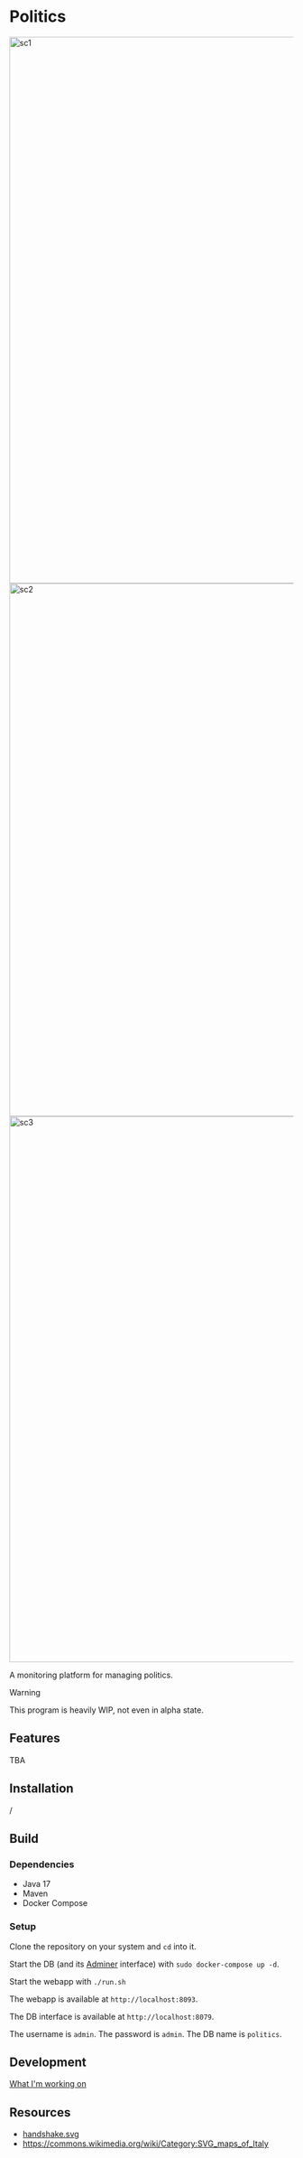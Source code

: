# Politics

<img width="1568" height="968" alt="sc1" src="https://github.com/user-attachments/assets/b66d692e-357a-4fc4-b915-a59dbf81129e" />

<img width="1797" height="944" alt="sc2" src="https://github.com/user-attachments/assets/b284ac21-7fb9-4364-9928-083410b03566" />

<img width="1532" height="967" alt="sc3" src="https://github.com/user-attachments/assets/68c1b6e8-9e11-4b12-9b52-553358e49daf" />

A monitoring platform for managing politics. 

> [!WARNING]
> This program is heavily WIP, not even in alpha state.

## Features

TBA

## Installation

/

## Build

### Dependencies

- Java 17
- Maven
- Docker Compose

### Setup

Clone the repository on your system and `cd` into it.

Start the DB (and its [Adminer](https://www.adminer.org/en/) interface) with `sudo docker-compose up -d`.

Start the webapp with `./run.sh`

The webapp is available at `http://localhost:8093`.

The DB interface is available at `http://localhost:8079`.

The username is `admin`.
The password is `admin`.
The DB name is `politics`.

## Development

[What I'm working on](./TODO.md)

## Resources

- [handshake.svg](https://freesvgicons.com/search?q=politics)
- https://commons.wikimedia.org/wiki/Category:SVG_maps_of_Italy

